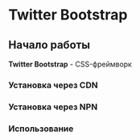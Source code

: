 # Twitter Bootstrap
## Начало работы
**Twitter Bootstrap** - CSS-фреймворк
### Установка через CDN
### Установка через NPN
### Использование

